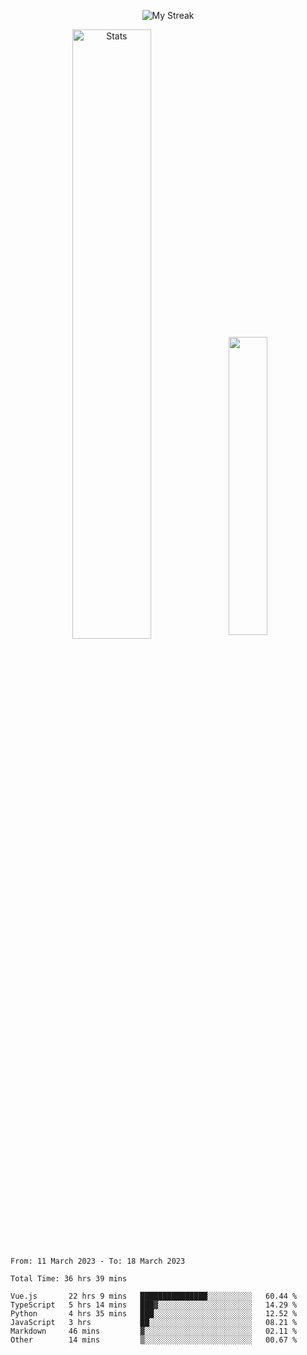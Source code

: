 <p align="center">
<picture>
  <source media="(prefers-color-scheme: dark)" srcset="http://github-readme-streak-stats.herokuapp.com?user=semolik&theme=dark&hide_border=true&background=DD272700">
  <img alt="My Streak" src="http://github-readme-streak-stats.herokuapp.com?user=semolik&hide_border=true">
</picture>
</p>
<div align="center">
  <picture>
    <source media="(prefers-color-scheme: dark)" srcset="https://github-readme-stats.vercel.app/api?username=semolik&show_icons=true&bg_color=DD272700&hide_border=true&theme=dark">
        <img alt="Stats" src="https://github-readme-stats.vercel.app/api?username=semolik&show_icons=true&bg_color=DD272700&hide_border=true" width="50%" >
  </picture>
  <sup>
  <picture>
  <source media="(prefers-color-scheme: dark)" srcset="https://github-readme-stats.vercel.app/api/top-langs/?username=semolik&layout=compact&hide_border=true&bg_color=DD272700&theme=dark">
  <img src="https://github-readme-stats.vercel.app/api/top-langs/?username=semolik&layout=compact&hide_border=true" width="35%" />
  </picture>
  </sup>
</div>
<!--START_SECTION:waka-->

```text
From: 11 March 2023 - To: 18 March 2023

Total Time: 36 hrs 39 mins

Vue.js       22 hrs 9 mins   ███████████████░░░░░░░░░░   60.44 %
TypeScript   5 hrs 14 mins   ███▓░░░░░░░░░░░░░░░░░░░░░   14.29 %
Python       4 hrs 35 mins   ███░░░░░░░░░░░░░░░░░░░░░░   12.52 %
JavaScript   3 hrs           ██░░░░░░░░░░░░░░░░░░░░░░░   08.21 %
Markdown     46 mins         ▓░░░░░░░░░░░░░░░░░░░░░░░░   02.11 %
Other        14 mins         ▒░░░░░░░░░░░░░░░░░░░░░░░░   00.67 %
```

<!--END_SECTION:waka-->


